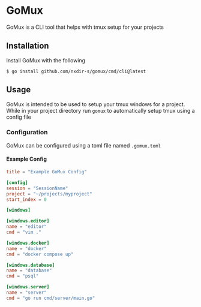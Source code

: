 # GoMux

GoMux is a CLI tool that helps with tmux setup for your projects

## Installation

Install GoMux with the following

```shell
$ go install github.com/nxdir-s/gomux/cmd/cli@latest
```

## Usage

GoMux is intended to be used to setup your tmux windows for a project. While in your project directory
run `gomux` to automatically setup tmux using a config file

### Configuration

GoMux can be configured using a toml file named `.gomux.toml`

#### Example Config

```toml
title = "Example GoMux Config"

[config]
session = "SessionName"
project = "~/projects/myproject"
start_index = 0

[windows]

[windows.editor]
name = "editor"
cmd = "vim ."

[windows.docker]
name = "docker"
cmd = "docker compose up"

[windows.database]
name = "database"
cmd = "psql"

[windows.server]
name = "server"
cmd = "go run cmd/server/main.go"
```
